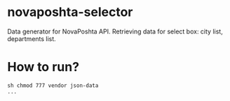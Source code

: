 novaposhta-selector
===================

Data generator for NovaPoshta API. Retrieving data for select box: city list, departments list.

# How to run?
```
sh chmod 777 vendor json-data
...
```
